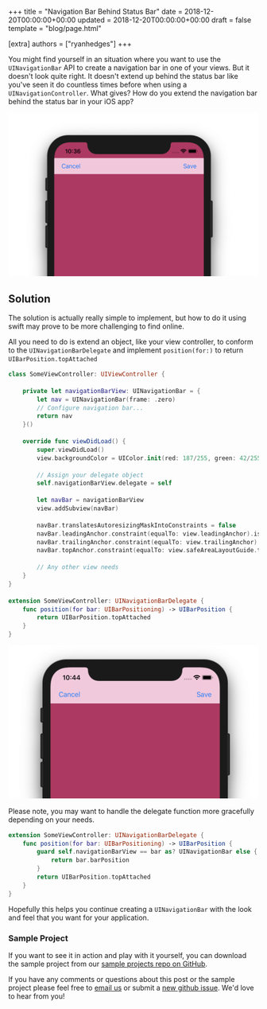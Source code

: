+++
title = "Navigation Bar Behind Status Bar"
date = 2018-12-20T00:00:00+00:00
updated = 2018-12-20T00:00:00+00:00
draft = false
template = "blog/page.html"

[extra]
authors = ["ryanhedges"]
+++

You might find yourself in an situation where you want to use the
`UINavigationBar` API to create a navigation bar in one of your views. But it
doesn't look quite right. It doesn't extend up behind the status bar like you've
seen it do countless times before when using a `UINavigationController`. What
gives? How do you extend the navigation bar behind the status bar in your iOS
app?

![Navigation Bar not behind Status Bar](navigation-bar-not-behind-status-bar.png)

## Solution

The solution is actually really simple to implement, but how to do it using swift
may prove to be more challenging to find online.

All you need to do is extend an object, like your view controller, to conform to the `UINavigationBarDelegate` and implement `position(for:)` to return `UIBarPosition.topAttached`

```swift
class SomeViewController: UIViewController {

    private let navigationBarView: UINavigationBar = {
        let nav = UINavigationBar(frame: .zero)
        // Configure navigation bar...
        return nav
    }()

    override func viewDidLoad() {
        super.viewDidLoad()
        view.backgroundColor = UIColor.init(red: 187/255, green: 42/255, blue: 97/255, alpha: 100)

        // Assign your delegate object
        self.navigationBarView.delegate = self

        let navBar = navigationBarView
        view.addSubview(navBar)

        navBar.translatesAutoresizingMaskIntoConstraints = false
        navBar.leadingAnchor.constraint(equalTo: view.leadingAnchor).isActive = true
        navBar.trailingAnchor.constraint(equalTo: view.trailingAnchor).isActive = true
        navBar.topAnchor.constraint(equalTo: view.safeAreaLayoutGuide.topAnchor).isActive = true

        // Any other view needs
    }
}

extension SomeViewController: UINavigationBarDelegate {
    func position(for bar: UIBarPositioning) -> UIBarPosition {
        return UIBarPosition.topAttached
    }
}
```

![Navigation Bar not behind Status Bar](navigation-bar-behind-status-bar.png)

Please note, you may want to handle the delegate function more gracefully depending on your needs.

```swift
extension SomeViewController: UINavigationBarDelegate {
    func position(for bar: UIBarPositioning) -> UIBarPosition {
        guard self.navigationBarView == bar as? UINavigationBar else {
            return bar.barPosition
        }
        return UIBarPosition.topAttached
    }
}
```


Hopefully this helps you continue creating a `UINavigationBar` with the look and
feel that you want for your application.

### Sample Project
If you want to see it in action and play with it yourself, you can download the
sample project from our [sample projects repo on
GitHub](https://github.com/uptech/sample_projects/tree/master/ios/uinavigationbar-under-statusbar).

If you have any comments or questions about this post or the sample project
please feel free to [email us](mailto:info@upte.ch) or submit a [new github
issue](https://github.com/uptech/sample_projects/issues/new). We'd love to hear
from you!

